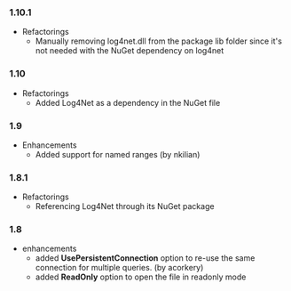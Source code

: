 ### 1.10.1

* Refactorings
  * Manually removing log4net.dll from the package lib folder since it's not needed with the NuGet dependency on log4net

### 1.10

* Refactorings
  * Added Log4Net as a dependency in the NuGet file

### 1.9

* Enhancements
  * Added support for named ranges (by nkilian)

### 1.8.1

* Refactorings
  * Referencing Log4Net through its NuGet package

### 1.8

* enhancements
  * added **UsePersistentConnection** option to re-use the same connection for multiple queries. (by acorkery)
  * added **ReadOnly** option to open the file in readonly mode
